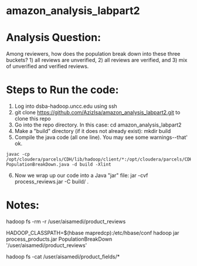 # amazon_analysis_labpart2
# Analysis Question:

Among reviewers, how does the population break down into these three buckets?  1) all reviews are unverified, 2) all reviews are verified, and 3) mix of unverified and verified reviews.

# Steps to Run the code:
1. Log into dsba-hadoop.uncc.edu using ssh
2. git clone https://github.com/AzizIsa/amazon_analysis_labpart2.git to clone this repo
3. Go into the repo directory. In this case: cd amazon_analysis_labpart2
4. Make a "build" directory (if it does not already exist): mkdir build
5. Compile the java code (all one line). You may see some warnings--that' ok.
``` text
javac -cp /opt/cloudera/parcels/CDH/lib/hadoop/client/*:/opt/cloudera/parcels/CDH/lib/hbase/* PopulationBreakDown.java -d build -Xlint
```
6. Now we wrap up our code into a Java "jar" file: jar -cvf process_reviews.jar -C build/ .


# Notes:
hadoop fs -rm -r /user/aisamedi/product_reviews

HADOOP_CLASSPATH=$(hbase mapredcp):/etc/hbase/conf hadoop jar process_products.jar PopulationBreakDown '/user/aisamedi/product_reviews'

hadoop fs -cat /user/aisamedi/product_fields/*
